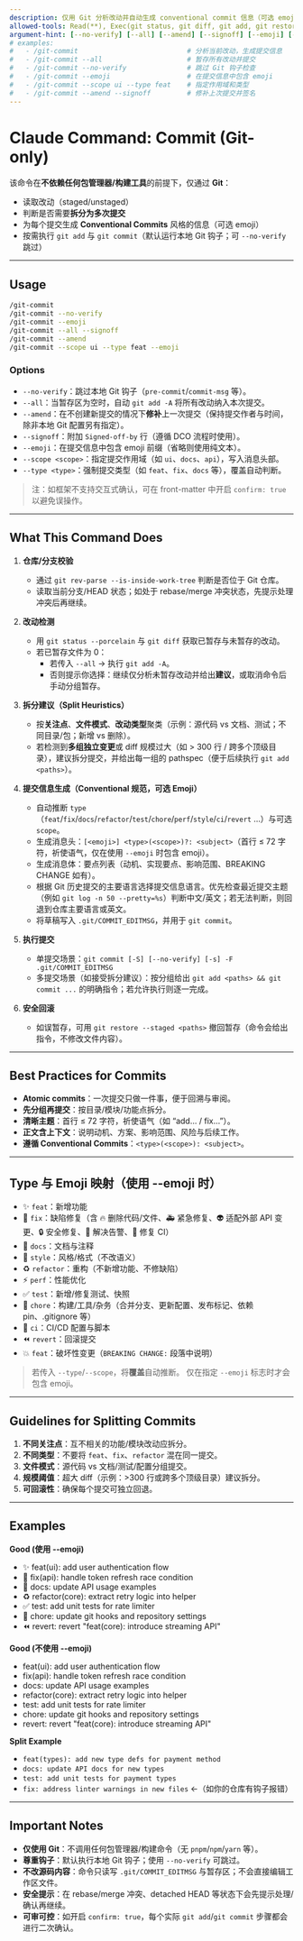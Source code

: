 ```yaml
---
description: 仅用 Git 分析改动并自动生成 conventional commit 信息（可选 emoji）；必要时建议拆分提交，默认运行本地 Git 钩子（可 --no-verify 跳过）
allowed-tools: Read(**), Exec(git status, git diff, git add, git restore --staged, git commit, git rev-parse, git config), Write(.git/COMMIT_EDITMSG)
argument-hint: [--no-verify] [--all] [--amend] [--signoff] [--emoji] [--scope <scope>] [--type <type>]
# examples:
#   - /git-commit                           # 分析当前改动，生成提交信息
#   - /git-commit --all                     # 暂存所有改动并提交
#   - /git-commit --no-verify               # 跳过 Git 钩子检查
#   - /git-commit --emoji                   # 在提交信息中包含 emoji
#   - /git-commit --scope ui --type feat    # 指定作用域和类型
#   - /git-commit --amend --signoff         # 修补上次提交并签名
---
```


# Claude Command: Commit (Git-only)

该命令在**不依赖任何包管理器/构建工具**的前提下，仅通过 **Git**：

- 读取改动（staged/unstaged）
- 判断是否需要**拆分为多次提交**
- 为每个提交生成 **Conventional Commits** 风格的信息（可选 emoji）
- 按需执行 `git add` 与 `git commit`（默认运行本地 Git 钩子；可 `--no-verify` 跳过）

---

## Usage

```bash
/git-commit
/git-commit --no-verify
/git-commit --emoji
/git-commit --all --signoff
/git-commit --amend
/git-commit --scope ui --type feat --emoji
```

### Options

- `--no-verify`：跳过本地 Git 钩子（`pre-commit`/`commit-msg` 等）。
- `--all`：当暂存区为空时，自动 `git add -A` 将所有改动纳入本次提交。
- `--amend`：在不创建新提交的情况下**修补**上一次提交（保持提交作者与时间，除非本地 Git 配置另有指定）。
- `--signoff`：附加 `Signed-off-by` 行（遵循 DCO 流程时使用）。
- `--emoji`：在提交信息中包含 emoji 前缀（省略则使用纯文本）。
- `--scope <scope>`：指定提交作用域（如 `ui`、`docs`、`api`），写入消息头部。
- `--type <type>`：强制提交类型（如 `feat`、`fix`、`docs` 等），覆盖自动判断。

> 注：如框架不支持交互式确认，可在 front-matter 中开启 `confirm: true` 以避免误操作。

---

## What This Command Does

1. **仓库/分支校验**
   - 通过 `git rev-parse --is-inside-work-tree` 判断是否位于 Git 仓库。
   - 读取当前分支/HEAD 状态；如处于 rebase/merge 冲突状态，先提示处理冲突后再继续。

2. **改动检测**
   - 用 `git status --porcelain` 与 `git diff` 获取已暂存与未暂存的改动。
   - 若已暂存文件为 0：
     - 若传入 `--all` → 执行 `git add -A`。
     - 否则提示你选择：继续仅分析未暂存改动并给出**建议**，或取消命令后手动分组暂存。

3. **拆分建议（Split Heuristics）**
   - 按**关注点**、**文件模式**、**改动类型**聚类（示例：源代码 vs 文档、测试；不同目录/包；新增 vs 删除）。
   - 若检测到**多组独立变更**或 diff 规模过大（如 > 300 行 / 跨多个顶级目录），建议拆分提交，并给出每一组的 pathspec（便于后续执行 `git add <paths>`）。

4. **提交信息生成（Conventional 规范，可选 Emoji）**
   - 自动推断 `type`（`feat`/`fix`/`docs`/`refactor`/`test`/`chore`/`perf`/`style`/`ci`/`revert` …）与可选 `scope`。
   - 生成消息头：`[<emoji>] <type>(<scope>)?: <subject>`（首行 ≤ 72 字符，祈使语气，仅在使用 `--emoji` 时包含 emoji）。
   - 生成消息体：要点列表（动机、实现要点、影响范围、BREAKING CHANGE 如有）。
   - 根据 Git 历史提交的主要语言选择提交信息语言。优先检查最近提交主题（例如 `git log -n 50 --pretty=%s`）判断中文/英文；若无法判断，则回退到仓库主要语言或英文。
   - 将草稿写入 `.git/COMMIT_EDITMSG`，并用于 `git commit`。

5. **执行提交**
   - 单提交场景：`git commit [-S] [--no-verify] [-s] -F .git/COMMIT_EDITMSG`
   - 多提交场景（如接受拆分建议）：按分组给出 `git add <paths> && git commit ...` 的明确指令；若允许执行则逐一完成。

6. **安全回滚**
   - 如误暂存，可用 `git restore --staged <paths>` 撤回暂存（命令会给出指令，不修改文件内容）。

---

## Best Practices for Commits

- **Atomic commits**：一次提交只做一件事，便于回溯与审阅。
- **先分组再提交**：按目录/模块/功能点拆分。
- **清晰主题**：首行 ≤ 72 字符，祈使语气（如 “add… / fix…”）。
- **正文含上下文**：说明动机、方案、影响范围、风险与后续工作。
- **遵循 Conventional Commits**：`<type>(<scope>): <subject>`。

---

## Type 与 Emoji 映射（使用 --emoji 时）

- ✨ `feat`：新增功能
- 🐛 `fix`：缺陷修复（含 🔥 删除代码/文件、🚑️ 紧急修复、👽️ 适配外部 API 变更、🔒️ 安全修复、🚨 解决告警、💚 修复 CI）
- 📝 `docs`：文档与注释
- 🎨 `style`：风格/格式（不改语义）
- ♻️ `refactor`：重构（不新增功能、不修缺陷）
- ⚡️ `perf`：性能优化
- ✅ `test`：新增/修复测试、快照
- 🔧 `chore`：构建/工具/杂务（合并分支、更新配置、发布标记、依赖 pin、.gitignore 等）
- 👷 `ci`：CI/CD 配置与脚本
- ⏪️ `revert`：回滚提交
- 💥 `feat`：破坏性变更（`BREAKING CHANGE:` 段落中说明）

> 若传入 `--type`/`--scope`，将**覆盖**自动推断。
> 仅在指定 `--emoji` 标志时才会包含 emoji。

---

## Guidelines for Splitting Commits

1. **不同关注点**：互不相关的功能/模块改动应拆分。
2. **不同类型**：不要将 `feat`、`fix`、`refactor` 混在同一提交。
3. **文件模式**：源代码 vs 文档/测试/配置分组提交。
4. **规模阈值**：超大 diff（示例：>300 行或跨多个顶级目录）建议拆分。
5. **可回滚性**：确保每个提交可独立回退。

---

## Examples

**Good (使用 --emoji)**

- ✨ feat(ui): add user authentication flow
- 🐛 fix(api): handle token refresh race condition
- 📝 docs: update API usage examples
- ♻️ refactor(core): extract retry logic into helper
- ✅ test: add unit tests for rate limiter
- 🔧 chore: update git hooks and repository settings
- ⏪️ revert: revert "feat(core): introduce streaming API"

**Good (不使用 --emoji)**

- feat(ui): add user authentication flow
- fix(api): handle token refresh race condition
- docs: update API usage examples
- refactor(core): extract retry logic into helper
- test: add unit tests for rate limiter
- chore: update git hooks and repository settings
- revert: revert "feat(core): introduce streaming API"

**Split Example**

- `feat(types): add new type defs for payment method`
- `docs: update API docs for new types`
- `test: add unit tests for payment types`
- `fix: address linter warnings in new files` ←（如你的仓库有钩子报错）

---

## Important Notes

- **仅使用 Git**：不调用任何包管理器/构建命令（无 `pnpm`/`npm`/`yarn` 等）。
- **尊重钩子**：默认执行本地 Git 钩子；使用 `--no-verify` 可跳过。
- **不改源码内容**：命令只读写 `.git/COMMIT_EDITMSG` 与暂存区；不会直接编辑工作区文件。
- **安全提示**：在 rebase/merge 冲突、detached HEAD 等状态下会先提示处理/确认再继续。
- **可审可控**：如开启 `confirm: true`，每个实际 `git add`/`git commit` 步骤都会进行二次确认。
